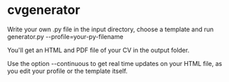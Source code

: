 # cvgenerator

Write your own .py file in the input directory, choose a template and run generator.py --profile=your-py-filename

You'll get an HTML and PDF file of your CV in the output folder.

Use the option --continuous to get real time updates on your HTML file, as you edit your profile or the template itself. 

